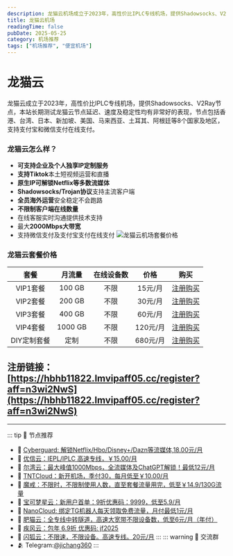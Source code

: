 ```yaml
---
description: 龙猫云机场成立于2023年，高性价比IPLC专线机场，提供Shadowsocks、V2Ray节点，本站长期测试龙猫云节点延迟、速度及稳定性均有非常好的表现,比一元机场稳定可靠。
title: 龙猫云机场
readingTime: false
pubDate: 2025-05-25
category: 机场推荐
tags: ["机场推荐", "便宜机场"]
---
```

# 龙猫云
龙猫云成立于2023年，高性价比IPLC专线机场，提供Shadowsocks、V2Ray节点，本站长期测试龙猫云节点延迟、速度及稳定性均有非常好的表现，节点包括香港、台湾、日本、新加坡、美国、马来西亚、土耳其、阿根廷等8个国家及地区，支持支付宝和微信支付在线支付。
### 龙猫云怎么样？
- **可支持企业及个人独享IP定制服务**
- **支持Tiktok**本土短视频运营和直播
- **原生IP可解锁Netflix等多数流媒体**
- **Shadowsocks/Trojan协议**支持主流客户端
- **全员海外运营**安全稳定不会跑路
- **不限制客户端在线数量**
- 在线客服实时沟通提供技术支持
- 最大**2000Mbps大带宽**
- 支持微信支付及支付宝支付在线支付
![龙猫云机场套餐价格](/assets/longmao.webp "龙猫云机场套餐价格")
### 龙猫云套餐价格
|  **套餐**   | **月流量** | **在线设备数** | **价格** |                          **购买**                          |
| :---------: | :--------: | :------------: | :------: | :--------------------------------------------------------: |
|  VIP1套餐   |   100 GB   |      不限      | 15元/月  | [注册购买](https://hbhb11822.lmvipaff05.cc/register?aff=n3wi2NwS) |
|  VIP2套餐   |   200 GB   |      不限      | 30元/月  | [注册购买](https://hbhb11822.lmvipaff05.cc/register?aff=n3wi2NwS) |
|  VIP3套餐   |   400 GB   |      不限      | 60元/月  | [注册购买](https://hbhb11822.lmvipaff05.cc/register?aff=n3wi2NwS) |
|  VIP4套餐   |  1000 GB   |      不限      | 120元/月 | [注册购买](https://hbhb11822.lmvipaff05.cc/register?aff=n3wi2NwS) |
| DIY定制套餐 |    定制    |      不限      | 680元/月 | [注册购买](https://hbhb11822.lmvipaff05.cc/register?aff=n3wi2NwS) |
注册链接：[https://hbhb11822.lmvipaff05.cc/register?aff=n3wi2NwS](https://hbhb11822.lmvipaff05.cc/register?aff=n3wi2NwS)
------
------
::: tip 🎉 节点推荐
- 🚀 [Cyberguard: 解锁Netflix/Hbo/Disney+/Dazn等流媒体,18.00元/月](https://www.cyberguard.best/#/register?code=XsreC0T5)<br>
- 🚀 [优信云：IEPL/IPLC 高速专线，￥15.00/月](https://www.优信云.com/#/register?code=JRtE5uIV)<br>
- 🚀 [尔湾云：最大峰值1000Mbps，全流媒体及ChatGPT解锁！最低12元/月](https://erwan6.net/auth/register?code=BoObCd)<br>
- 🚀 [TNTCloud：新开机场，季付30，每月低至￥10.00/月](https://haibing822.tntvipaff.cc/#/register?code=GtjJVgml)<br>
- 🚀 [魔戒：不限时，不限制使用人数，直至套餐流量用完，低至￥14.9/130G流量](https://mojie.app/#/register?code=sSdtPtLo)<br>
- 🚀 [宝可梦星云：新用户首单：9折优惠码：9999，低至5.9/月 ](https://love.521pokemon.com/register?code=56ERkkxp)<br>
- 🚀 [NanoCloud: 绑定TG机器人每天领取免费流量，月付最低1元/月](https://edu.uodoo.bid/auth/register?code=JMiOQDHf)<br>
- 🚀 [肥猫云：全专线中转隧道，高速大宽带不限设备数，低至6元/月（年付）](https://fchb1188.fcvipaff.cc/register?aff=X1vZd2wf)<br>
- 🚀 [疾风云：包年 6.9折 优惠码: jf2025](https://homes.tr25.cn?code=ReCm)<br>
- 🚀 [闪狐云：不限速，不限设备。高速专线。20元/月](https://inv02.ffaff.cc/register?aff=WQApz2pv)
:::
::: warning  💬 交流群
- 🫂 Telegram:[@jichang360](https://t.me/jichang360)
:::
